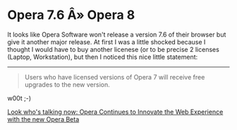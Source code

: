 # Opera 7.6 Â» Opera 8

It looks like Opera Software won't release a version 7.6 of their browser but give it another major release. At first I was a little shocked because I thought I would have to buy another licenese (or to be precise 2 licenses (Laptop, Workstation), but then I noticed this nice little statement:

-------------------------------

<blockquote>Users who have licensed versions of Opera 7 will receive free upgrades to the new version.</blockquote>



w00t ;-)



<a href="http://www.opera.com/pressreleases/en/2004/12/23/">Look who's talking now: Opera Continues to Innovate the Web Experience with the new Opera Beta</a>

